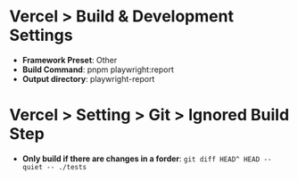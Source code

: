 # Vercel > Build & Development Settings
- **Framework Preset**: Other
- **Build Command**: pnpm playwright:report
- **Output directory**: playwright-report

# Vercel > Setting > Git > Ignored Build Step
- **Only build if there are changes in a forder**: `git diff HEAD^ HEAD --quiet -- ./tests`